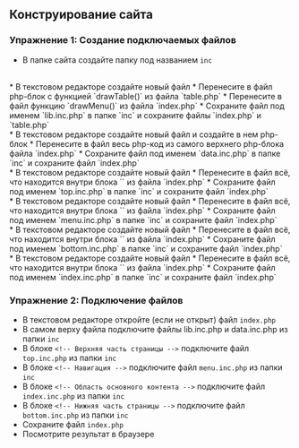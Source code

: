 ## Конструирование сайта
### Упражнение 1: Создание подключаемых файлов
* В папке сайта создайте папку под названием `inc`
</br>
* В текстовом редакторе создайте новый файл
* Перенесите в файл php-блок с функцией `drawTable()` из файла `table.php`
* Перенесите в файл функцию `drawMenu()` из файла `index.php`
* Сохраните файл под именем `lib.inc.php` в папке `inc` и сохраните файлы `index.php` и `table.php`
</br>
* В текстовом редакторе создайте новый файл и создайте в нем php-блок
* Перенесите в файл весь php-код из самого верхнего php-блока файла `index.php`
* Сохраните файл под именем `data.inc.php` в папке `inc` и сохраните файл `index.php`
</br>
* В текстовом редакторе создайте новый файл
* Перенесите в файл всё, что находится внутри блока `<!-- Верхняя часть страницы -->` из файла `index.php`
* Сохраните файл под именем `top.inc.php` в папке `inc` и сохраните файл `index.php`
</br>
* В текстовом редакторе создайте новый файл
* Перенесите в файл всё, что находится внутри блока `<!-- Навигация -->` из файла `index.php`
* Сохраните файл под именем `menu.inc.php` в папке `inc` и сохраните файл `index.php`
</br>
* В текстовом редакторе создайте новый файл
* Перенесите в файл всё, что находится внутри блока `<!-- Нижняя часть страницы -->` из файла `index.php`
* Сохраните файл под именем `bottom.inc.php` в папке `inc` и сохраните файл `index.php`
</br>
* В текстовом редакторе создайте новый файл
* Перенесите в файл всё, что находится внутри блока `<!-- Область основного контента -->` из файла `index.php`
* Сохраните файл под именем `index.inc.php` в папке `inc` и сохраните файл `index.php`

### Упражнение 2: Подключение файлов
* В текстовом редакторе откройте (если не открыт) файл `index.php`
* В самом верху файла подключите файлы lib.inc.php и data.inc.php из папки `inc`
* В блоке `<!-- Верхняя часть страницы -->` подключите файл `top.inc.php` из папки `inc`
* В блоке `<!-- Навигация -->` подключите файл `menu.inc.php` из папки `inc`
* В блоке `<!-- Область основного контента -->` подключите файл `index.inc.php` из папки `inc`
* В блоке `<!-- Нижняя часть страницы -->` подключите файл `bottom.inc.php` из папки `inc`
* Сохраните файл `index.php`
* Посмотрите результат в браузере